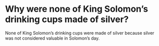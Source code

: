 # Why were none of King Solomon’s drinking cups made of silver?

None of King Solomon’s drinking cups were made of silver because silver was not considered valuable in Solomon’s day.
